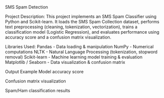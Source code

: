 SMS Spam Detection

Project Description:
This project implements an SMS Spam Classifier using Python and Scikit-learn.
It loads the SMS Spam Collection dataset, performs text preprocessing (cleaning, tokenization, vectorization), trains a classification model (Logistic Regression), and evaluates performance using accuracy score and a confusion matrix visualization.

Libraries Used:
Pandas - Data loading & manipulation
NumPy - Numerical computations
NLTK - Natural Language Processing (tokenization, stopword removal)
Scikit-learn - Machine learning model training & evaluation
Matplotlib / Seaborn - Data visualization & confusion matrix

Output Example
Model accuracy score

Confusion matrix visualization

Spam/Ham classification results

